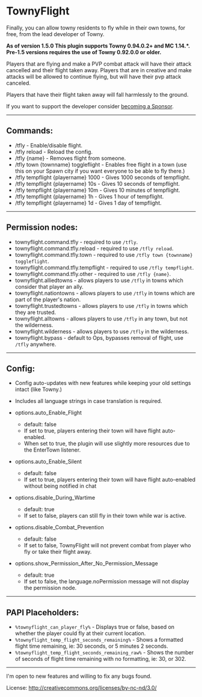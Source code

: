 # TownyFlight

Finally, you can allow towny residents to fly while in their own towns, for free, from the lead developer of Towny.

__As of version 1.5.0 This plugin supports Towny 0.94.0.2+ and MC 1.14.*.__
__Pre-1.5 versions requires the use of Towny 0.92.0.0 or older.__

Players that are flying and make a PVP combat attack will have their attack cancelled and their flight taken away. Players that are in creative and make attacks will be allowed to continue flying, but will have their pvp attack canceled.

Players that have their flight taken away will fall harmlessly to the ground.

If you want to support the developer consider [becoming a Sponsor](https://github.com/sponsors/LlmDl).
___

## Commands:

- /tfly - Enable/disable flight.
- /tfly reload - Reload the config.
- /tfly {name} - Removes flight from someone.
- /tfly town {townname} toggleflight - Enables free flight in a town (use this on your Spawn city if you want everyone to be able to fly there.)
- /tfly tempflight {playername} 1000 - Gives 1000 seconds of tempflight.
- /tfly tempflight {playername} 10s - Gives 10 seconds of tempflight.
- /tfly tempflight {playername} 10m - Gives 10 minutes of tempflight.
- /tfly tempflight {playername} 1h - Gives 1 hour of tempflight.
- /tfly tempflight {playername} 1d - Gives 1 day of tempflight.

---

## Permission nodes:

- townyflight.command.tfly - required to use `/tfly`.
- townyflight.command.tfly.reload - required to use `/tfly reload`.
- townyflight.command.tfly.town - required to use `/tfly town {townname} toggleflight`.
- townyflight.command.tfly.tempflight - required to use `/tfly tempflight`.
- townyflight.command.tfly.other - required to use `/tfly {name}`.
- townyflight.alliedtowns - allows players to use `/tfly` in towns which consider that player an ally.
- townyflight.nationtowns - allows players to use `/tfly` in towns which are part of the player's nation.
- townyflight.trustedtowns - allows players to use `/tfly` in towns which they are trusted.
- townyflight.alltowns - allows players to use `/tfly` in any town, but not the wilderness.
- townyflight.wilderness - allows players to use `/tfly` in the wilderness.
- townyflight.bypass - default to Ops, bypasses removal of flight, use `/tfly` anywhere.

---

## Config:
- Config auto-updates with new features while keeping your old settings intact (like Towny.)
- Includes all language strings in case translation is required.

- options.auto_Enable_Flight
  - default: false
  - If set to true, players entering their town will have flight auto-enabled.
  - When set to true, the plugin will use slightly more resources due to the EnterTown listener.
- options.auto_Enable_Silent
  - default: false
  - If set to true, players entering their town will have flight auto-enabled without being notified in chat
- options.disable_During_Wartime
  - default: true
  - If set to false, players can still fly in their town while war is active.
- options.disable_Combat_Prevention
  - default: false
  - If set to false, TownyFlight will not prevent combat from player who fly or take their flight away.
- options.show_Permission_After_No_Permission_Message
  - default: true
  - If set to false, the language.noPermission message will not display the permission node.

---

## PAPI Placeholders:
- `%townyflight_can_player_fly%` - Displays true or false, based on whether the player could fly at their current location.
- `%townyflight_temp_flight_seconds_remaining%` - Shows a formatted flight time remaining, ie: 30 seconds, or 5 minutes 2 seconds.
- `%townyflight_temp_flight_seconds_remaining_raw%` - Shows the number of seconds of flight time remaining with no formatting, ie: 30, or 302.
---

I'm open to new features and willing to fix any bugs found.


License: http://creativecommons.org/licenses/by-nc-nd/3.0/
